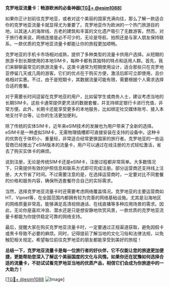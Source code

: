 **克罗地亚流量卡：畅游欧洲的必备神器[[TG💪+ @esim1088](https://t.me/s/esim1088)]**

如果你正计划前往克罗地亚，或者对这个美丽的国家充满向往，那么了解一款适合你的克罗地亚流量卡就显得尤为重要了。克罗地亚作为欧洲的一个热门旅游目的地，以其迷人的海岸线、古老的建筑和丰富的文化遗产吸引了无数游客。然而，对于旅行者来说，网络连接是必不可少的，无论是导航、拍照还是与家人朋友保持联系，一款优质的克罗地亚流量卡都能让你的旅程更加顺畅。

克罗地亚的手机卡市场相对成熟，提供了多种类型的流量卡供用户选择。从短期的旅游卡到长期使用的本地SIM卡，每种卡都有其独特的特点和适用人群。首先，我们来聊聊最常见的旅游流量卡。这类卡通常为短期使用设计，适合那些只在克罗地亚停留几天或几周的游客。它们的优点在于购买方便，激活后即可立即使用，且价格相对实惠。不过，由于是短期卡，其数据流量可能有限，需要根据个人需求选择合适的套餐。

对于需要长时间逗留在克罗地亚的用户，比如留学生或商务人士，建议考虑当地的长期SIM卡。这些卡通常提供更灵活的数据套餐，并支持绑定银行卡进行充值，非常方便。此外，长期卡还能享受更多的本地服务，比如绑定社交媒体账号、接入本地支付平台等，让你的生活更加便利。

除了传统的实体SIM卡，近年来eSIM技术的发展也为用户带来了全新的选择。eSIM卡是一种虚拟SIM卡，无需物理插槽即可直接安装在支持的设备中。这种卡的优势在于体积小、重量轻，非常适合经常更换国家的旅行者。克罗地亚的一些运营商已经推出了eSIM版本的流量卡，用户可以通过在线注册的方式轻松激活，省去了购买实体卡的麻烦。

说到注册，无论是传统SIM卡还是eSIM卡，注册过程都非常简单。大多数情况下，只需提供有效的护照信息和联系方式即可完成注册。部分运营商还支持线上注册，大大节省了时间。不过需要注意的是，在选择运营商时，一定要对比不同套餐的价格和服务内容，确保所选套餐符合自己的实际需求。

当然，选择克罗地亚流量卡时还需要考虑网络覆盖情况。克罗地亚的主要运营商如HT、Vipnet等，在全国范围内都拥有较为完善的网络基础设施。尤其是沿海地区的网络质量非常高，能够满足高清视频通话、在线直播等多种应用场景的需求。因此，无论你是喜欢冲浪、潜水还是只是想安静地欣赏风景，一款优质的克罗地亚流量卡都能为你提供稳定可靠的网络支持。

最后，提醒大家在购买克罗地亚流量卡时，一定要通过正规渠道获取，避免因假卡或黑卡导致不必要的麻烦。同时，记得提前了解当地的文化习俗和法律法规，以免触犯相关规定。希望每位前往克罗地亚的朋友都能享受到美好的旅程！

**总结一下，克罗地亚流量卡是每一位旅行者的好伙伴，它不仅能让您的旅途更加便捷，更能帮助您深入了解这个美丽国度的文化与风情。如果你还在犹豫如何选择合适的流量卡，不妨试试看克罗地亚当地的优质产品，相信它们会成为你旅途中的一大助力！**

[[TG💪+ @esim1088](https://t.me/s/esim1088) ![Image](https://i.postimg.cc/4NQfJmqS/Snipaste-2025-05-13-00-14-12.png)]